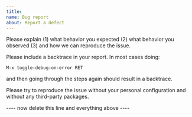 ```yaml
---
title: 
name: Bug report
about: Report a defect
---
```


Please explain
    (1) what behavior you expected
    (2) what behavior you observed
    (3) and how we can reproduce the issue.

Please include a backtrace in your report.  In most cases doing:

    M-x toggle-debug-on-error RET

and then going through the steps again should result in a backtrace.

Please try to reproduce the issue without your personal configuration
and without any third-party packages.

---- now delete this line and everything above ----

